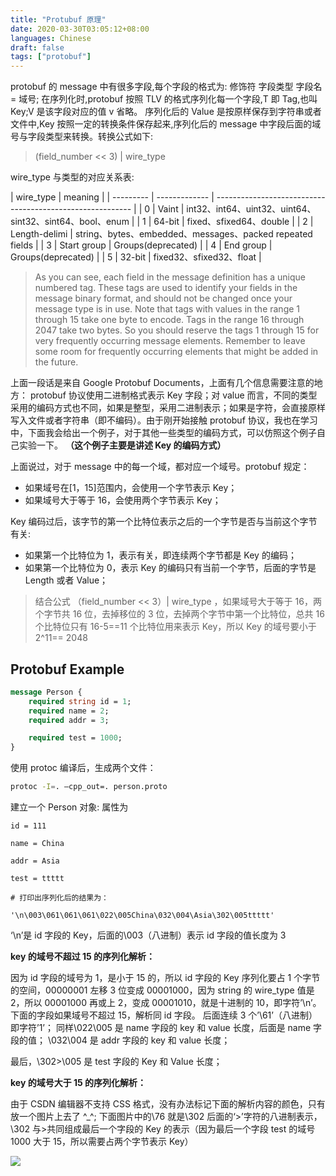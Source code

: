 ```yaml
---
title: "Protubuf 原理"
date: 2020-03-30T03:05:12+08:00
languages: Chinese
draft: false
tags: ["protobuf"]
---
```


protobuf 的 message 中有很多字段,每个字段的格式为:
修饰符 字段类型 字段名 = 域号;
在序列化时,protobuf 按照 TLV 的格式序列化每一个字段,T 即 Tag,也叫 Key;V 是该字段对应的值 v
省略。
序列化后的 Value 是按原样保存到字符串或者文件中,Key 按照一定的转换条件保存起来,序列化后的
message 中字段后面的域号与字段类型来转换。转换公式如下:

> (field_number << 3) | wire_type

wire_type 与类型的对应关系表:

| wire_type | meaning       |
| --------- | ------------- | --------------------------------------------------------- |
| 0         | Vaint         | int32、int64、uint32、uint64、sint32、sint64、bool、enum  |
| 1         | 64-bit        | fixed、sfixed64、double                                   |
| 2         | Length-delimi | string、bytes、embedded、messages、packed repeated fields |
| 3         | Start group   | Groups(deprecated)                                        |
| 4         | End group     | Groups(deprecated)                                        |
| 5         | 32-bit        | fixed32、sfixed32、float                                  |

> As you can see, each field in the message definition has a unique numbered tag. These tags are used to identify your fields in the message binary format, and should not be changed once your message type is in use. Note that tags with values in the range 1 through 15 take one byte to encode. Tags in the range 16 through 2047 take two bytes. So you should reserve the tags 1 through 15 for very frequently occurring message elements. Remember to leave some room for frequently occurring elements that might be added in the future.

上面一段话是来自 Google Protobuf Documents，上面有几个信息需要注意的地方：
protobuf 协议使用二进制格式表示 Key 字段；对 value 而言，不同的类型采用的编码方式也不同，如果是整型，采用二进制表示；如果是字符，会直接原样写入文件或者字符串（即不编码）。由于刚开始接触 protobuf 协议，我也在学习中，下面我会给出一个例子，对于其他一些类型的编码方式，可以仿照这个例子自己实验一下。
**（这个例子主要是讲述 Key 的编码方式）**

上面说过，对于 message 中的每一个域，都对应一个域号。protobuf 规定：

-   如果域号在[1，15]范围内，会使用一个字节表示 Key；
-   如果域号大于等于 16，会使用两个字节表示 Key；

Key 编码过后，该字节的第一个比特位表示之后的一个字节是否与当前这个字节有关:

-   如果第一个比特位为 1，表示有关，即连续两个字节都是 Key 的编码；
-   如果第一个比特位为 0，表示 Key 的编码只有当前一个字节，后面的字节是 Length 或者 Value；

> 结合公式 （field_number << 3）| wire_type ，如果域号大于等于 16，两个字节共 16 位，去掉移位的 3 位，去掉两个字节中第一个比特位，总共 16 个比特位只有 16-5==11 个比特位用来表示 Key，所以 Key 的域号要小于 2^11== 2048

## Protobuf Example

```proto
message Person {
    required string id = 1;
    required name = 2;
    required addr = 3;

    required test = 1000;
}
```

使用 protoc 编译后，生成两个文件：

```sh
protoc -I=. –cpp_out=. person.proto
```

建立一个 Person 对象: 属性为

```
id = 111

name = China

addr = Asia

test = ttttt

# 打印出序列化后的结果为：

'\n\003\061\061\061\022\005China\032\004\Asia\302\005ttttt'

```

‘\n’是 id 字段的 Key，后面的\003（八进制）表示 id 字段的值长度为 3

**key 的域号不超过 15 的序列化解析：**

因为 id 字段的域号为 1，是小于 15 的，所以 id 字段的 Key 序列化要占 1 个字节的空间，00000001 左移 3 位变成 00001000，因为 string 的 wire_type 值是 2，所以 00001000 再或上 2，变成 00001010，就是十进制的 10，即字符’\n’。下面的字段如果域号不超过 15，解析同 id 字段。
后面连续 3 个’\61’（八进制）即字符’1’；
同样\022\005 是 name 字段的 key 和 value 长度，后面是 name 字段的值；
\032\004 是 addr 字段的 key 和 value 长度；

最后，\302>\005 是 test 字段的 Key 和 Value 长度；

**key 的域号大于 15 的序列化解析：**

由于 CSDN 编辑器不支持 CSS 格式，没有办法标记下面的解析内容的颜色，只有放一个图片上去了 ^\_^;
下面图片中的\76 就是\302 后面的‘>’字符的八进制表示，\302 与>共同组成最后一个字段的 Key 的表示（因为最后一个字段 test 的域号 1000 大于 15，所以需要占两个字节表示 Key）

![](../../protobuf_1.jpg)
